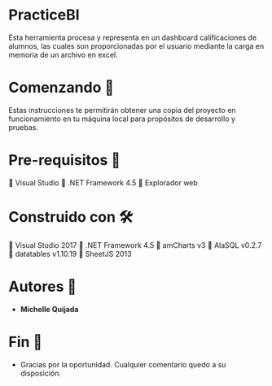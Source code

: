 # PracticeBI

Esta herramienta procesa y representa en un dashboard calificaciones de alumnos, las cuales son proporcionadas por el usuario mediante la carga en memoria de un archivo en excel. 

# Comenzando :rocket:
Estas instrucciones te permitirán obtener una copia del proyecto en funcionamiento en tu máquina local para propósitos de desarrollo y pruebas.

# Pre-requisitos :pencil:

:small_blue_diamond: Visual Studio
:small_blue_diamond: .NET Framework 4.5
:small_blue_diamond: Explorador web

# Construido con :hammer_and_wrench:

:small_blue_diamond: Visual Studio 2017
:small_blue_diamond: .NET Framework 4.5
:small_blue_diamond: amCharts v3
:small_blue_diamond: AlaSQL v0.2.7
:small_blue_diamond: datatables v1.10.19
:small_blue_diamond: SheetJS 2013

# Autores :busts_in_silhouette:

* __Michelle Quijada__

# Fin :raised_hands:

* Gracias por la oportunidad. Cualquier comentario quedo a su disposición.
